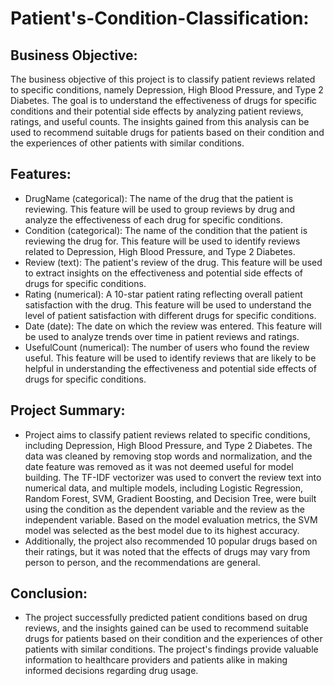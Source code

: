 # Patient's-Condition-Classification:

## Business Objective:
The business objective of this project is to classify patient reviews related to specific conditions, namely Depression, High Blood Pressure, and Type 2 Diabetes. The goal is to understand the effectiveness of drugs for specific conditions and their potential side effects by analyzing patient reviews, ratings, and useful counts. The insights gained from this analysis can be used to recommend suitable drugs for patients based on their condition and the experiences of other patients with similar conditions.

## Features:
* DrugName (categorical): The name of the drug that the patient is reviewing. This feature will be used to group reviews by drug and analyze the effectiveness of each drug for specific conditions.
* Condition (categorical): The name of the condition that the patient is reviewing the drug for. This feature will be used to identify reviews related to Depression, High Blood Pressure, and Type 2 Diabetes.
* Review (text): The patient's review of the drug. This feature will be used to extract insights on the effectiveness and potential side effects of drugs for specific conditions.
* Rating (numerical): A 10-star patient rating reflecting overall patient satisfaction with the drug. This feature will be used to understand the level of patient satisfaction with different drugs for specific conditions.
* Date (date): The date on which the review was entered. This feature will be used to analyze trends over time in patient reviews and ratings.
* UsefulCount (numerical): The number of users who found the review useful. This feature will be used to identify reviews that are likely to be helpful in understanding the effectiveness and potential side effects of drugs for specific conditions.

## Project Summary:
* Project aims to classify patient reviews related to specific conditions, including Depression, High Blood Pressure, and Type 2 Diabetes. The data was cleaned by removing stop words and normalization, and the date feature was removed as it was not deemed useful for model building. The TF-IDF vectorizer was used to convert the review text into numerical data, and multiple models, including Logistic Regression, Random Forest, SVM, Gradient Boosting, and Decision Tree, were built using the condition as the dependent variable and the review as the independent variable. Based on the model evaluation metrics, the SVM model was selected as the best model due to its highest accuracy.
* Additionally, the project also recommended 10 popular drugs based on their ratings, but it was noted that the effects of drugs may vary from person to person, and the recommendations are general.

## Conclusion: 
* The project successfully predicted patient conditions based on drug reviews, and the insights gained can be used to recommend suitable drugs for patients based on their condition and the experiences of other patients with similar conditions. The project's findings provide valuable information to healthcare providers and patients alike in making informed decisions regarding drug usage.
